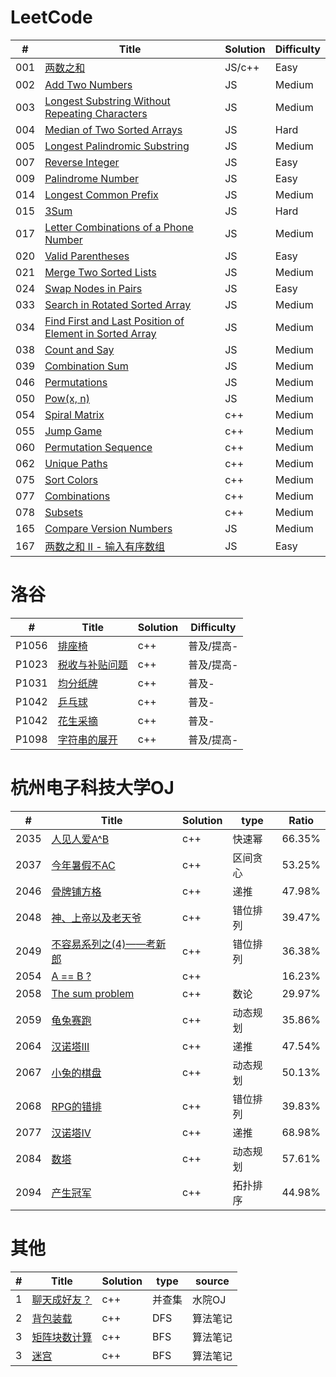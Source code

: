 # LeetCode

| # | Title | Solution | Difficulty |
| ------ | ------ | ------ | ------ |
| 001 | [两数之和](https://leetcode-cn.com/problems/two-sum/) | JS/c++ | Easy |
| 002 | [Add Two Numbers](https://leetcode.com/problems/add-two-numbers/description/) | JS | Medium |
| 003 | [Longest Substring Without Repeating Characters](https://leetcode.com/problems/longest-substring-without-repeating-characters/description/) | JS | Medium |
| 004 | [Median of Two Sorted Arrays](https://leetcode.com/problems/median-of-two-sorted-arrays/description/) | JS | Hard |
| 005 | [Longest Palindromic Substring](https://leetcode.com/problems/longest-palindromic-substring/description/) | JS | Medium |
| 007 | [Reverse Integer](https://leetcode.com/problems/reverse-integer/description/) | JS | Easy |
| 009 | [Palindrome Number](https://leetcode.com/problems/palindrome-number/) | JS | Easy |
| 014 | [Longest Common Prefix](https://leetcode.com/problems/longest-common-prefix/) | JS | Medium |
| 015 | [3Sum](https://leetcode.com/problems/3sum/description/) | JS | Hard |
| 017 | [Letter Combinations of a Phone Number](https://leetcode.com/problems/letter-combinations-of-a-phone-number/description/) | JS | Medium |
| 020 | [Valid Parentheses](https://leetcode.com/problems/valid-parentheses/description/) | JS | Easy |
| 021 | [Merge Two Sorted Lists](https://leetcode.com/problems/merge-two-sorted-lists/description/) | JS | Medium |
| 024 | [Swap Nodes in Pairs](https://leetcode.com/problems/swap-nodes-in-pairs/description/) | JS | Easy |
| 033 | [Search in Rotated Sorted Array](https://leetcode.com/problems/swap-nodes-in-pairs/description/) | JS | Medium |
| 034 | [Find First and Last Position of Element in Sorted Array](https://leetcode.com/problems/find-first-and-last-position-of-element-in-sorted-array/description/) | JS | Medium |
| 038 | [Count and Say](https://leetcode.com/problems/count-and-say/description/) | JS | Medium |
| 039 | [Combination Sum](https://leetcode.com/problems/search-in-rotated-sorted-array/description/) | JS | Medium |
| 046 | [Permutations](https://leetcode.com/problems/permutations/description/) | JS | Medium |
| 050 | [Pow(x, n)](https://leetcode.com/problems/powx-n/) | JS | Medium |
| 054 | [Spiral Matrix](https://leetcode.com/problems/spiral-matrix/) | c++ | Medium |
| 055 | [Jump Game](https://leetcode.com/problems/jump-game/) | c++ | Medium |
| 060 | [Permutation Sequence](https://leetcode.com/problems/permutation-sequence/) | c++ | Medium |
| 062 | [Unique Paths](https://leetcode.com/problems/unique-paths/) | c++ | Medium |
| 075 | [Sort Colors](https://leetcode.com/problems/sort-colors/) | c++ | Medium |
| 077 | [Combinations](https://leetcode.com/problems/combinations/) | c++ | Medium |
| 078 | [Subsets](https://leetcode.com/problems/subsets/submissions/) | c++ | Medium |
| 165 | [Compare Version Numbers](https://leetcode.com/problems/compare-version-numbers/description/) | JS | Medium |
| 167 | [两数之和 II - 输入有序数组](https://leetcode-cn.com/problems/two-sum-ii-input-array-is-sorted/) | JS | Easy |
# 洛谷

| # | Title | Solution | Difficulty |
| ------ | ------ | ------ | ------ |
| P1056 | [排座椅](https://www.luogu.com.cn/problem/P1056) | c++ | 普及/提高- |
| P1023 | [税收与补贴问题](https://www.luogu.com.cn/problem/P1023) | c++ | 普及/提高- |
| P1031 | [均分纸牌](https://www.luogu.com.cn/problem/P1031) | c++ | 普及- |
| P1042 | [乒乓球](https://www.luogu.com.cn/problem/P1042) | c++ | 普及- |
| P1042 | [花生采摘](https://www.luogu.com.cn/problem/P1086) | c++ | 普及- |
| P1098 | [字符串的展开](https://www.luogu.com.cn/problem/P1098) | c++ | 普及/提高- |
# 杭州电子科技大学OJ

| # | Title | Solution | type | Ratio |
| ------ | ------ | ------ | ------ | ------ |
| 2035 | [人见人爱A^B](http://acm.hdu.edu.cn/showproblem.php?pid=2035) | c++ | 快速幂 | 66.35% |
| 2037 | [今年暑假不AC](http://acm.hdu.edu.cn/showproblem.php?pid=2037) | c++ | 区间贪心 | 53.25% |
| 2046 | [骨牌铺方格](http://acm.hdu.edu.cn/showproblem.php?pid=2046) | c++ | 递推 | 47.98% |
| 2048 | [神、上帝以及老天爷](http://acm.hdu.edu.cn/showproblem.php?pid=2048) | c++ | 错位排列 | 39.47% |
| 2049 | [不容易系列之(4)——考新郎](http://acm.hdu.edu.cn/showproblem.php?pid=2049) | c++ | 错位排列 | 36.38% |
| 2054 | [A == B ?](http://acm.hdu.edu.cn/showproblem.php?pid=2054) | c++ |  | 16.23% |
| 2058 | [The sum problem](http://acm.hdu.edu.cn/showproblem.php?pid=2058) | c++ | 数论 | 29.97% |
| 2059 | [龟兔赛跑](http://acm.hdu.edu.cn/showproblem.php?pid=2059) | c++ | 动态规划 | 35.86% |
| 2064 | [汉诺塔III](http://acm.hdu.edu.cn/showproblem.php?pid=2064) | c++ | 递推 | 47.54% |
| 2067 | [小兔的棋盘](http://acm.hdu.edu.cn/showproblem.php?pid=2067) | c++ | 动态规划 | 50.13% |
| 2068 | [RPG的错排](http://acm.hdu.edu.cn/showproblem.php?pid=2068) | c++ | 错位排列 | 39.83% |
| 2077 | [汉诺塔IV](http://acm.hdu.edu.cn/showproblem.php?pid=2077) | c++ | 递推 | 68.98% |
| 2084 | [数塔](http://acm.hdu.edu.cn/showproblem.php?pid=2084) | c++ | 动态规划 | 57.61% |
| 2094 | [产生冠军](http://acm.hdu.edu.cn/showproblem.php?pid=2094) | c++ | 拓扑排序 | 44.98% |

# 其他
| # | Title | Solution | type | source |
| ------ | ------ | ------ | ------ | ------ |
| 1 | [聊天成好友？](http://192.168.60.36/JudgeOnline/problem.php?id=1718) | c++ | 并查集 | 水院OJ |
| 2 | [背包装载]() | c++ | DFS | 算法笔记 |
| 3 | [矩阵块数计算]() | c++ | BFS | 算法笔记 |
| 3 | [迷宫]() | c++ | BFS | 算法笔记 |